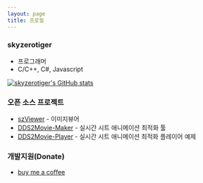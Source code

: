 ```yaml
---
layout: page
title: 프로필
---
```


### skyzerotiger
- 프로그래머
- C/C++, C#, Javascript
   
[![skyzerotiger's GitHub stats](https://github-readme-stats.vercel.app/api?username=skyzerotiger)](https://github.com/skyzerotiger)
      
      
### 오픈 소스 프로젝트
- [szViewer](https://github.com/skyzerotiger/szViewer) - 이미지뷰어
- [DDS2Movie-Maker](https://github.com/skyzerotiger/DDS2Movie-Maker) - 실시간 시트 애니메이션 최적화 툴
- [DDS2Movie-Player](https://github.com/skyzerotiger/DDS2Movie-Player) - 실시간 시트 애니메이션 최적화 플레이어 예제
   
### 개발지원(Donate)
- [buy me a coffee](https://www.buymeacoffee.com/skyzero)



